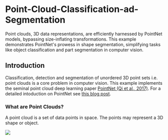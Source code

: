 # Point-Cloud-Classification-ad-Segmentation
Point clouds, 3D data representations, are efficiently harnessed by PointNet models, bypassing size-inflating transformations. This example demonstrates PointNet's prowess in shape segmentation, simplifying tasks like object classification and part segmentation in computer vision.


## **Introduction**

Classification, detection and segmentation of unordered 3D point sets i.e. point clouds
is a core problem in computer vision. This example implements the seminal point cloud
deep learning paper [PointNet (Qi et al., 2017)](https://arxiv.org/abs/1612.00593). For a
detailed intoduction on PointNet see [this blog
post](https://medium.com/@luis_gonzales/an-in-depth-look-at-pointnet-111d7efdaa1a).

### **What are Point Clouds?**

A point cloud is a set of data points in space. The points may represent a 3D shape or object.

![](https://upload.wikimedia.org/wikipedia/commons/thumb/c/c0/Extract_Video_Beit_Ghazaleh_Orthophoto_Survey_AG%26P_2017.gif/440px-Extract_Video_Beit_Ghazaleh_Orthophoto_Survey_AG%26P_2017.gif)

